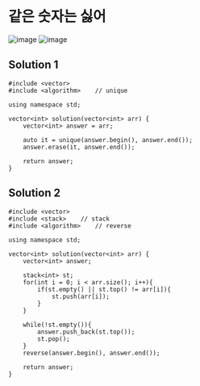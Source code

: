 # 같은 숫자는 싫어

![image](https://user-images.githubusercontent.com/97339878/228838431-aea7746f-26b5-4d7c-86f2-0b98891feeb5.png)
![image](https://user-images.githubusercontent.com/97339878/228838526-b6487e3a-19cb-4d1c-a3db-da45a21d4166.png)

## Solution 1
```
#include <vector>
#include <algorithm>    // unique

using namespace std;

vector<int> solution(vector<int> arr) {
    vector<int> answer = arr;
    
    auto it = unique(answer.begin(), answer.end());
    answer.erase(it, answer.end());
    
    return answer;
}
```

## Solution 2
```
#include <vector>
#include <stack>    // stack
#include <algorithm>    // reverse

using namespace std;

vector<int> solution(vector<int> arr) {
    vector<int> answer;
    
    stack<int> st;
    for(int i = 0; i < arr.size(); i++){
        if(st.empty() || st.top() != arr[i]){
            st.push(arr[i]);
        }
    }
    
    while(!st.empty()){
        answer.push_back(st.top());
        st.pop();
    }
    reverse(answer.begin(), answer.end());
    
    return answer;
}
```
